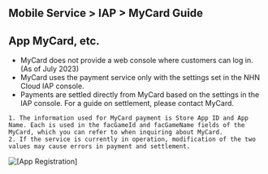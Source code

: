 ## Mobile Service > IAP > MyCard Guide

## App MyCard, etc.

- MyCard does not provide a web console where customers can log in. (As of July 2023)
- MyCard uses the payment service only with the settings set in the NHN Cloud IAP console.
- Payments are settled directly from MyCard based on the settings in the IAP console. For a guide on settlement, please contact MyCard.

```
1. The information used for MyCard payment is Store App ID and App Name. Each is used in the facGameId and facGameName fields of the MyCard, which you can refer to when inquiring about MyCard.
2. If the service is currently in operation, modification of the two values may cause errors in payment and settlement.  
```
![[App Registration]](http://static.toastoven.net/prod_iap/iap-console-new-app.png)
